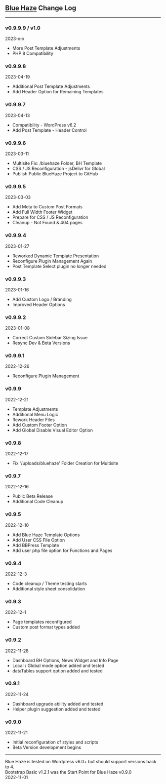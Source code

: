 ## [Blue Haze](https://elite-star-services.com/blue-haze/) Change Log

---

### v0.9.9.9 / v1.0
2023-x-x

* More Post Template Adjustments
* PHP 8 Compatibility

### v0.9.9.8
2023-04-19

* Additional Post Template Adjustments
* Add Header Option for Remaining Templates

### v0.9.9.7
2023-04-13

* Compatibility - WordPress v6.2
* Add Post Template - Header Control

### v0.9.9.6
2023-03-11

* Multisite Fix: /bluehaze Folder, BH Template
* CSS / JS Reconfiguration - jsDelivr for Global
* Publish Public BlueHaze Project to GitHub

### v0.9.9.5
2023-03-03

* Add Meta to Custom Post Formats
* Add Full Width Footer Widget
* Prepare for CSS / JS Reconfiguration
* Cleanup - Not Found & 404 pages

### v0.9.9.4
2023-01-27

* Reworked Dynamic Template Presentation
* Reconfigure Plugin Management Again
* Post Template Select plugin no longer needed

### v0.9.9.3
2023-01-16

* Add Custom Logo / Branding
* Improved Header Options

### v0.9.9.2
2023-01-08

* Correct Custom Sidebar Sizing Issue
* Resync Dev & Beta Versions

### v0.9.9.1
2022-12-26

* Reconfigure Plugin Management

### v0.9.9
2022-12-21

* Template Adjustments
* Additional Menu Logic
* Rework Header Files
* Add Custom Footer Option
* Add Global Disable Visual Editor Option

### v0.9.8
2022-12-17

* Fix '/uploads/bluehaze' Folder Creation for Multisite

### v0.9.7
2022-12-16

* Public Beta Release
* Additional Code Cleanup

### v0.9.5
2022-12-10

* Add Blue Haze Template Options
* Add User CSS File Option
* Add BBPress Template
* Add user php file option for Functions and Pages

### v0.9.4
2022-12-3

* Code cleanup / Theme testing starts
* Additional style sheet consolidation

### v0.9.3
2022-12-1

* Page templates reconfigured
* Custom post format types added

### v0.9.2
2022-11-28

* Dashboard BH Options, News Widget and Info Page
* Local / Global mode option added and tested
* dataTables support option added and tested

### v0.9.1
2022-11-24

* Dashboard upgrade ability added and tested
* Helper plugin suggestion added and tested

### v0.9.0
2022-11-21

* Initial reconfiguration of styles and scripts
* Beta Version development begins

---

Blue Haze is tested on Wordpress v6.0+ but should support versions back to 4.  
Bootstrap Basic v1.2.1 was the Start Point for Blue Haze v0.9.0  
2022-11-01
